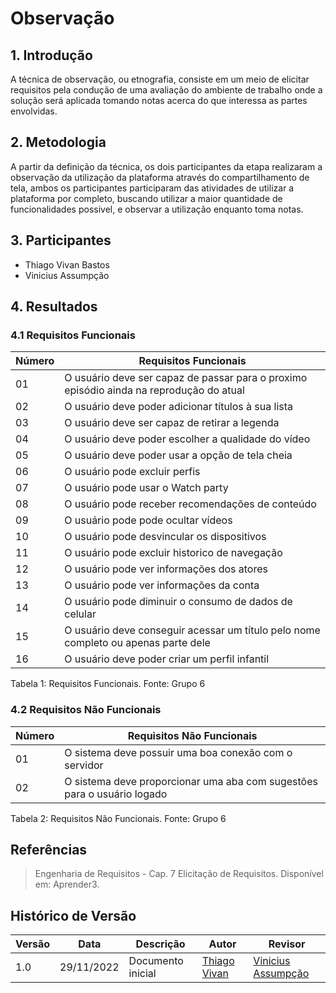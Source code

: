 # Observação

## 1. Introdução

A técnica de observação, ou etnografia, consiste em um meio de elicitar requisitos pela condução de uma avaliação do ambiente de trabalho onde a solução será aplicada tomando notas acerca do que interessa as partes envolvidas.

## 2. Metodologia

A partir da definição da técnica, os dois participantes da etapa realizaram a observação da utilização da plataforma através do compartilhamento de tela, ambos os participantes participaram das atividades de utilizar a plataforma por completo, buscando utilizar a maior quantidade de funcionalidades possivel, e observar a utilização enquanto toma notas. 

## 3. Participantes

* Thiago Vivan Bastos
* Vinicius Assumpção

## 4. Resultados

### 4.1 Requisitos Funcionais
|Número|Requisitos Funcionais|
|--|-----------------------------------------------|
|01 | O usuário deve ser capaz de passar para o proximo episódio ainda na reprodução do atual  |
|02 | O usuário deve poder adicionar títulos à sua lista |
|03 | O usuário deve ser capaz de retirar a legenda |
|04 | O usuário deve poder escolher a qualidade do vídeo	 |
|05 | O usuário deve poder usar a opção de tela cheia |
|06 | O usuário pode excluir perfis |
|07 | O usuário pode usar o Watch party |
|08 |O usuário pode receber recomendações de conteúdo |
|09 | O usuário pode pode ocultar vídeos |
|10 | O usuário pode desvincular os dispositivos |
|11 | O usuário pode excluir historico de navegação |
|12 | O usuário pode ver informações dos atores |
|13 | O usuário pode ver informações da conta |
|14 | O usuário pode diminuir o consumo de dados de celular |
|15 | O usuário deve conseguir acessar um título pelo nome completo ou apenas parte dele |
|16 | O usuário deve poder criar um perfil infantil |

Tabela 1: Requisitos Funcionais. Fonte: Grupo 6


### 4.2 Requisitos Não Funcionais
|Número|Requisitos Não Funcionais|
|---|--|
|01 |O sistema deve possuir uma boa conexão com o servidor |
|02 |O sistema deve proporcionar uma aba com sugestões para o usuário logado |

Tabela 2: Requisitos Não Funcionais. Fonte: Grupo 6

## Referências

>  Engenharia de Requisitos - Cap. 7 Elicitação de Requisitos. Disponível em: Aprender3.

## Histórico de Versão

| Versão | Data | Descrição | Autor | Revisor |
|--------|------|-----------|-------|---------|
| 1.0 | 29/11/2022 | Documento inicial | [Thiago Vivan](https://github.com/thiago-vivan) | [Vinicius Assumpção](https://github.com/viniman27) | 



